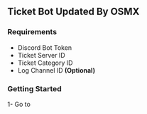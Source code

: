 ## Ticket Bot Updated By OSMX

### Requirements
- Discord Bot Token 
- Ticket Server ID
- Ticket Category ID
- Log Channel ID **(Optional)**

### Getting Started
1- Go to 
